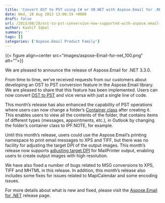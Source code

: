 ```yaml
---
title: 'Convert OST to PST using C# or VB.NET with Aspose.Email for .NET'
date: Wed, 28 Aug 2013 13:06:19 +0000
draft: false
url: /2013/08/28/ost-to-pst-conversion-now-supported-with-aspose.email-for-.net-3.3.0/
author: Kashif Iqbal
summary: ''
tags: []
categories: ['Aspose.Email Product Family']
---
```




{{< figure align=center src="images/aspose-Email-for-net_100.png" alt="">}}


We are pleased to announce the release of Aspose.Email for .NET 3.3.0.

From time to time, we've received requests from our customers about developing an OST to PST conversion feature in the Aspose.Email library. We are pleased to share that this feature has been implemented. Users can now convert [OST to PST][1] and vice versa with just a single line of code.

This month’s release has also enhanced the capability of PST operations where users can now change a folder’s [Container class][2] after creating it. This enables users to view all the contents of the folder, that contains items of different types (messages, appointments, etc.), in Outlook by changing the folder’s container class to IPF.NOTE, for example.

Until this month’s release, users could use the Aspose.Email’s printing namespace to print email messages to XPS and TIFF, but there was no facility for adjusting the target DPI of the output images. This month’s release now supports [adjusting target DPI][3] for MailPrinter output, enabling users to create output images with high resolution.

We have also fixed a number of bugs related to MSG conversions to XPS, TIFF and MHTML in this release. In addition, this month’s release also includes some fixes for issues related to MapiCalendar and some encoding issues.

For more details about what is new and fixed, please visit the [Aspose.Email for .NET][4] release page.




[1]: https://docs.aspose.com/display/emailnet/Read+and+Convert+Outlook+OST+File#ReadandConvertOutlookOSTFile-ConvertingOSTtoPST
[2]: https://docs.aspose.com/display/emailnet/Home
[3]: https://docs.aspose.com/display/emailnet/Home
[4]: https://downloads.aspose.com/email/net




